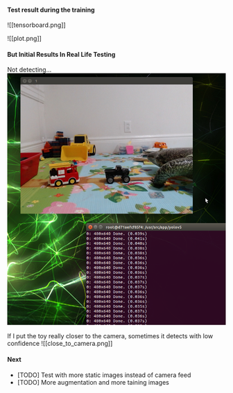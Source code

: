 #### Test result during the training
![[tensorboard.png]]

![[plot.png]]

#### But Initial Results In Real Life Testing 
Not detecting... 
![](webcam_inference.png)


If I put the toy really closer to the camera, sometimes it detects with low confidence
![[close_to_camera.png]]


#### Next
- [TODO] Test with more static images instead of camera feed
- [TODO] More augmentation and more taining images 